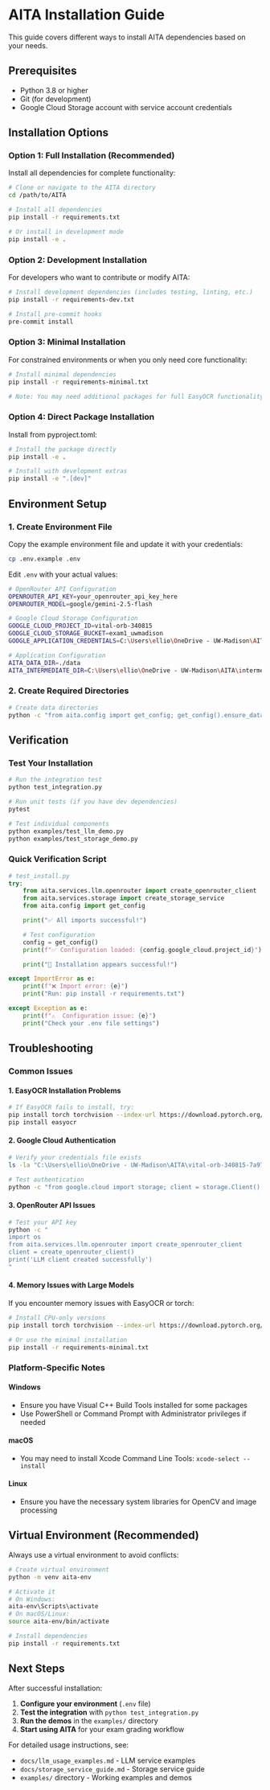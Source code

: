 # AITA Installation Guide

This guide covers different ways to install AITA dependencies based on your needs.

## Prerequisites

- Python 3.8 or higher
- Git (for development)
- Google Cloud Storage account with service account credentials

## Installation Options

### Option 1: Full Installation (Recommended)

Install all dependencies for complete functionality:

```bash
# Clone or navigate to the AITA directory
cd /path/to/AITA

# Install all dependencies
pip install -r requirements.txt

# Or install in development mode
pip install -e .
```

### Option 2: Development Installation

For developers who want to contribute or modify AITA:

```bash
# Install development dependencies (includes testing, linting, etc.)
pip install -r requirements-dev.txt

# Install pre-commit hooks
pre-commit install
```

### Option 3: Minimal Installation

For constrained environments or when you only need core functionality:

```bash
# Install minimal dependencies
pip install -r requirements-minimal.txt

# Note: You may need additional packages for full EasyOCR functionality
```

### Option 4: Direct Package Installation

Install from pyproject.toml:

```bash
# Install the package directly
pip install -e .

# Install with development extras
pip install -e ".[dev]"
```

## Environment Setup

### 1. Create Environment File

Copy the example environment file and update it with your credentials:

```bash
cp .env.example .env
```

Edit `.env` with your actual values:

```bash
# OpenRouter API Configuration
OPENROUTER_API_KEY=your_openrouter_api_key_here
OPENROUTER_MODEL=google/gemini-2.5-flash

# Google Cloud Storage Configuration
GOOGLE_CLOUD_PROJECT_ID=vital-orb-340815
GOOGLE_CLOUD_STORAGE_BUCKET=exam1_uwmadison
GOOGLE_APPLICATION_CREDENTIALS=C:\Users\ellio\OneDrive - UW-Madison\AITA\vital-orb-340815-7a97e5eea09e.json

# Application Configuration
AITA_DATA_DIR=./data
AITA_INTERMEDIATE_DIR=C:\Users\ellio\OneDrive - UW-Madison\AITA\intermediateproduct
```

### 2. Create Required Directories

```bash
# Create data directories
python -c "from aita.config import get_config; get_config().ensure_data_directories()"
```

## Verification

### Test Your Installation

```bash
# Run the integration test
python test_integration.py

# Run unit tests (if you have dev dependencies)
pytest

# Test individual components
python examples/test_llm_demo.py
python examples/test_storage_demo.py
```

### Quick Verification Script

```python
# test_install.py
try:
    from aita.services.llm.openrouter import create_openrouter_client
    from aita.services.storage import create_storage_service
    from aita.config import get_config

    print("✅ All imports successful!")

    # Test configuration
    config = get_config()
    print(f"✅ Configuration loaded: {config.google_cloud.project_id}")

    print("🎉 Installation appears successful!")

except ImportError as e:
    print(f"❌ Import error: {e}")
    print("Run: pip install -r requirements.txt")

except Exception as e:
    print(f"⚠️  Configuration issue: {e}")
    print("Check your .env file settings")
```

## Troubleshooting

### Common Issues

#### 1. EasyOCR Installation Problems

```bash
# If EasyOCR fails to install, try:
pip install torch torchvision --index-url https://download.pytorch.org/whl/cpu
pip install easyocr
```

#### 2. Google Cloud Authentication

```bash
# Verify your credentials file exists
ls -la "C:\Users\ellio\OneDrive - UW-Madison\AITA\vital-orb-340815-7a97e5eea09e.json"

# Test authentication
python -c "from google.cloud import storage; client = storage.Client(); print('GCS auth successful')"
```

#### 3. OpenRouter API Issues

```bash
# Test your API key
python -c "
import os
from aita.services.llm.openrouter import create_openrouter_client
client = create_openrouter_client()
print('LLM client created successfully')
"
```

#### 4. Memory Issues with Large Models

If you encounter memory issues with EasyOCR or torch:

```bash
# Install CPU-only versions
pip install torch torchvision --index-url https://download.pytorch.org/whl/cpu

# Or use the minimal installation
pip install -r requirements-minimal.txt
```

### Platform-Specific Notes

#### Windows
- Ensure you have Visual C++ Build Tools installed for some packages
- Use PowerShell or Command Prompt with Administrator privileges if needed

#### macOS
- You may need to install Xcode Command Line Tools: `xcode-select --install`

#### Linux
- Ensure you have the necessary system libraries for OpenCV and image processing

## Virtual Environment (Recommended)

Always use a virtual environment to avoid conflicts:

```bash
# Create virtual environment
python -m venv aita-env

# Activate it
# On Windows:
aita-env\Scripts\activate
# On macOS/Linux:
source aita-env/bin/activate

# Install dependencies
pip install -r requirements.txt
```

## Next Steps

After successful installation:

1. **Configure your environment** (`.env` file)
2. **Test the integration** with `python test_integration.py`
3. **Run the demos** in the `examples/` directory
4. **Start using AITA** for your exam grading workflow

For detailed usage instructions, see:
- `docs/llm_usage_examples.md` - LLM service examples
- `docs/storage_service_guide.md` - Storage service guide
- `examples/` directory - Working examples and demos